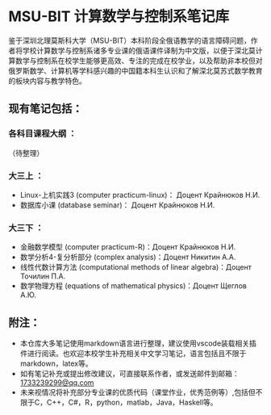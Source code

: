 # MSU-BIT 计算数学与控制系笔记库
鉴于深圳北理莫斯科大学（MSU-BIT）本科阶段全俄语教学的语言障碍问题，作者将学校计算数学与控制系诸多专业课的俄语课件译制为中文版，以便于深北莫计算数学与控制系在校学生能够更高效、专注的完成在校学业，以及帮助非本校但对俄罗斯数学、计算机等学科感兴趣的中国籍本科生认识和了解深北莫苏式数学教育的板块内容与教学特色。
## 现有笔记包括：
### 各科目课程大纲 ：
（待整理）
### 大三上 ：
* Linux-上机实践3 (computer practicum-linux)： Доцент Крайнюков Н.И.
* 数据库小课 (database seminar)： Доцент Крайнюков Н.И.
### 大三下 ：
* 金融数学模型 (computer practicum-R)：Доцент Крайнюков Н.И.
* 数学分析4-复分析部分 (complex analysis)：Доцент Никитин А.А.
* 线性代数计算方法 (computational methods of linear algebra)：Доцент Точилин П.А.
* 数学物理方程 (equations of mathematical physics)：Доцент Щеглов А.Ю.
## 附注：
* 本仓库大多笔记使用markdown语言进行整理，建议使用vscode装载相关插件进行阅读。也欢迎本校学生补充相关中文学习笔记，语言包括且不限于markdown，latex等。
* 如有笔记补充或提出修改建议，可直接联系作者，或发送邮件到邮箱：1733239299@qq.com
* 未来视情况将补充部分专业课的优质代码（课堂作业，优秀范例等）,包括但不限于C，C++，C#，R，python，matlab，Java，Haskell等。
